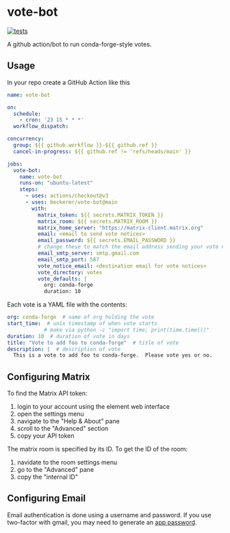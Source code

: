 # vote-bot
[![tests](https://github.com/beckermr/vote-bot/actions/workflows/test.yaml/badge.svg)](https://github.com/beckermr/vote-bot/actions/workflows/test.yaml)

A github action/bot to run conda-forge-style votes.

## Usage

In your repo create a GitHub Action like this

```yaml
name: vote-bot

on:
  schedule:
    - cron: '23 15 * * *'
  workflow_dispatch:

concurrency:
  group: ${{ github.workflow }}-${{ github.ref }}
  cancel-in-progress: ${{ github.ref != 'refs/heads/main' }}

jobs:
  vote-bot:
    name: vote-bot
    runs-on: "ubuntu-latest"
    steps:
      - uses: actions/checkout@v3
      - uses: beckermr/vote-bot@main
        with:
          matrix_token: ${{ secrets.MATRIX_TOKEN }}
          matrix_room: ${{ secrets.MATRIX_ROOM }}
          matrix_home_server: "https://matrix-client.matrix.org"
          email: <email to send vote notices>
          email_password: ${{ secrets.EMAIL_PASSWORD }}
          # change these to match the email address sending your vote notices
          email_smtp_server: smtp.gmail.com
          email_smtp_port: 587
          vote_notice_email: <destination email for vote notices>
          vote_directory: votes
          vote_defaults: |
            org: conda-forge
            duration: 10
```

Each vote is a YAML file with the contents:

```yaml
org: conda-forge  # name of org holding the vote
start_time:  # unix timestamp of when vote starts
            # make via python -c "import time; print(time.time())"
duration: 10  # duration of vote in days
title: "Vote to add foo to conda-forge"  # title of vote
description: |  # description of vote
  This is a vote to add foo to conda-forge.  Please vote yes or no.
```

## Configuring Matrix

To find the Matrix API token:

1. login to your account using the element web interface
2. open the settings menu
3. navigate to the "Help & About" pane
4. scroll to the "Advanced" section
5. copy your API token

The matrix room is specified by its ID. To get the ID of the room:

1. navidate to the room settings menu
2. go to the "Advanced" pane
3. copy the "internal ID"

## Configuring Email

Email authentication is done using a username and password. If you use two-factor with gmail, 
you may need to generate an [app password](https://support.google.com/mail/answer/185833?hl=en).
